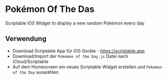 # Pokémon Of The Das
Scriptable iOS Widget to display a new random Pokémon every day

## Verwendung

* Download Scriptable App für iOS Geräte - https://scriptable.app
* Download/Import der `Pokémon of the Day.js` Datei nach iCloud/Scriptable
* Auf dem Homescreen ein neues Scriptable Widget erstellen und `Pokemon of the Day` auswählen
